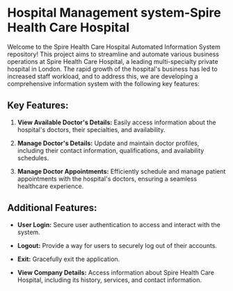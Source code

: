 # Hospital Management system-Spire Health Care Hospital


Welcome to the Spire Health Care Hospital Automated Information System repository! This project aims to streamline and automate various business operations at Spire Health Care Hospital, a leading multi-specialty private hospital in London. The rapid growth of the hospital's business has led to increased staff workload, and to address this, we are developing a comprehensive information system with the following key features:

## Key Features:

1. **View Available Doctor's Details:** Easily access information about the hospital's doctors, their specialties, and availability.

2. **Manage Doctor's Details:** Update and maintain doctor profiles, including their contact information, qualifications, and availability schedules.

3. **Manage Doctor Appointments:** Efficiently schedule and manage patient appointments with the hospital's doctors, ensuring a seamless healthcare experience.

## Additional Features:

- **User Login:** Secure user authentication to access and interact with the system.

- **Logout:** Provide a way for users to securely log out of their accounts.

- **Exit:** Gracefully exit the application.

- **View Company Details:** Access information about Spire Health Care Hospital, including its history, services, and contact information.


